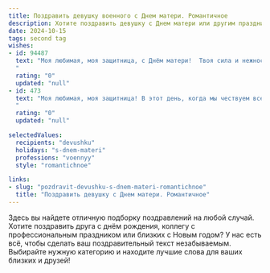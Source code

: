 ```yaml
---
title: Поздравить девушку военного с Днем матери. Романтичное
description: Хотите поздравить девушку с Днем матери или другим праздником? Наш ИИ создаст незабываемое поздравление, а вы обязательно выделитесь среди других.  
date: 2024-10-15
tags: second tag
wishes:
- id: 94487
  text: "Моя любимая, моя защитница, с Днём матери!  Твоя сила и нежность, твоя смелость и забота – это всё, что мне нужно.  Ты – мой тыл, моя крепость, мой самый родной и любимый человек. Спасибо тебе за всё, за твою любовь, за то, что ты есть.  Пусть этот день будет наполнен счастьем, радостью и  искренней любовью, как и всё моё сердце, принадлежащее тебе.
  "
  rating: "0"
  updated: "null"
- id: 473
  text: "Моя любимая, моя защитница! В этот день, когда мы чествуем всех матерей, я хочу сказать, как я тобой горжусь. Твоя сила и отвага вдохновляют, а доброта и нежность согревают мое сердце. Ты – мой дом, моя крепость, мой нежный цветок в военной форме. С Днем матери!
  "
  rating: "0"
  updated: "null"

selectedValues:
  recipients: "devushku"
  holidays: "s-dnem-materi"
  professions: "voennyy"
  style: "romantichnoe"

links:
- slug: "pozdravit-devushku-s-dnem-materi-romantichnoe"
  title: "Поздравить девушку с Днем матери. Романтичное"
---
```


Здесь вы найдете отличную подборку поздравлений на любой случай.
Хотите поздравить друга с днём рождения, коллегу с профессиональным праздником или близких с Новым годом? У нас есть всё, чтобы сделать ваш поздравительный текст незабываемым. Выбирайте нужную категорию и находите лучшие слова для ваших близких и друзей!
